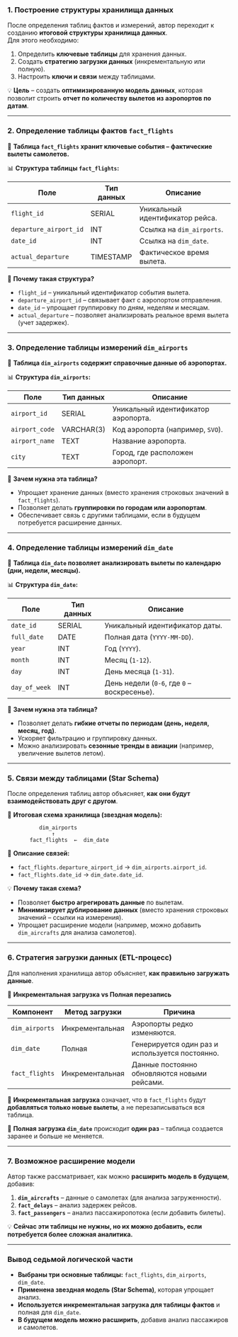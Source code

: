 ### **1. Построение структуры хранилища данных**

После определения таблиц фактов и измерений, автор переходит к созданию **итоговой структуры хранилища данных**.  
Для этого необходимо:

1. Определить **ключевые таблицы** для хранения данных.
2. Создать **стратегию загрузки данных** (инкрементальную или полную).
3. Настроить **ключи и связи** между таблицами.

💡 **Цель** – создать **оптимизированную модель данных**, которая позволит строить **отчет по количеству вылетов из аэропортов по датам**.

---

### **2. Определение таблицы фактов `fact_flights`**

📌 **Таблица `fact_flights` хранит ключевые события – фактические вылеты самолетов.**

📊 **Структура таблицы `fact_flights`:**

|Поле|Тип данных|Описание|
|---|---|---|
|`flight_id`|SERIAL|Уникальный идентификатор рейса.|
|`departure_airport_id`|INT|Ссылка на `dim_airports`.|
|`date_id`|INT|Ссылка на `dim_date`.|
|`actual_departure`|TIMESTAMP|Фактическое время вылета.|

🔹 **Почему такая структура?**

- `flight_id` – уникальный идентификатор события вылета.
- `departure_airport_id` – связывает факт с аэропортом отправления.
- `date_id` – упрощает группировку по дням, неделям и месяцам.
- `actual_departure` – позволяет анализировать реальное время вылета (учет задержек).

---

### **3. Определение таблицы измерений `dim_airports`**

📌 **Таблица `dim_airports` содержит справочные данные об аэропортах.**

📊 **Структура `dim_airports`:**

|Поле|Тип данных|Описание|
|---|---|---|
|`airport_id`|SERIAL|Уникальный идентификатор аэропорта.|
|`airport_code`|VARCHAR(3)|Код аэропорта (например, `SVO`).|
|`airport_name`|TEXT|Название аэропорта.|
|`city`|TEXT|Город, где расположен аэропорт.|

🔹 **Зачем нужна эта таблица?**

- Упрощает хранение данных (вместо хранения строковых значений в `fact_flights`).
- Позволяет делать **группировки по городам или аэропортам**.
- Обеспечивает связь с другими таблицами, если в будущем потребуется расширение данных.

---

### **4. Определение таблицы измерений `dim_date`**

📌 **Таблица `dim_date` позволяет анализировать вылеты по календарю (дни, недели, месяцы).**

📊 **Структура `dim_date`:**

|Поле|Тип данных|Описание|
|---|---|---|
|`date_id`|SERIAL|Уникальный идентификатор даты.|
|`full_date`|DATE|Полная дата (`YYYY-MM-DD`).|
|`year`|INT|Год (`YYYY`).|
|`month`|INT|Месяц (`1-12`).|
|`day`|INT|День месяца (`1-31`).|
|`day_of_week`|INT|День недели (`0-6`, где `0` – воскресенье).|

🔹 **Зачем нужна эта таблица?**

- Позволяет делать **гибкие отчеты по периодам (день, неделя, месяц, год)**.
- Ускоряет фильтрацию и группировку данных.
- Можно анализировать **сезонные тренды в авиации** (например, увеличение вылетов летом).

---

### **5. Связи между таблицами (Star Schema)**

После определения таблиц автор объясняет, **как они будут взаимодействовать друг с другом**.

📌 **Итоговая схема хранилища (звездная модель):**

```
          dim_airports  
              ↑  
       fact_flights  ←  dim_date  
```

🔹 **Описание связей:**

- `fact_flights.departure_airport_id` → `dim_airports.airport_id`.
- `fact_flights.date_id` → `dim_date.date_id`.

💡 **Почему такая схема?**

- Позволяет **быстро агрегировать данные** по вылетам.
- **Минимизирует дублирование данных** (вместо хранения строковых значений – ссылки на измерения).
- Упрощает расширение модели (например, можно добавить `dim_aircrafts` для анализа самолетов).

---

### **6. Стратегия загрузки данных (ETL-процесс)**

Для наполнения хранилища автор объясняет, **как правильно загружать данные**.

🔹 **Инкрементальная загрузка vs Полная перезапись**

|Компонент|Метод загрузки|Причина|
|---|---|---|
|`dim_airports`|Инкрементальная|Аэропорты редко изменяются.|
|`dim_date`|Полная|Генерируется один раз и используется постоянно.|
|`fact_flights`|Инкрементальная|Данные постоянно обновляются новыми рейсами.|

📌 **Инкрементальная загрузка** означает, что в `fact_flights` будут **добавляться только новые вылеты**, а не перезаписываться вся таблица.

📌 **Полная загрузка `dim_date`** происходит **один раз** – таблица создается заранее и больше не меняется.

---

### **7. Возможное расширение модели**

Автор также рассматривает, как можно **расширить модель в будущем**, добавив:

1. **`dim_aircrafts`** – данные о самолетах (для анализа загруженности).
2. **`fact_delays`** – анализ задержек рейсов.
3. **`fact_passengers`** – анализ пассажиропотока (если добавить билеты).

💡 **Сейчас эти таблицы не нужны, но их можно добавить, если потребуется более сложная аналитика.**

---

### **Вывод седьмой логической части**

- **Выбраны три основные таблицы:** `fact_flights`, `dim_airports`, `dim_date`.
- **Применена звездная модель (Star Schema)**, которая упрощает анализ.
- **Используется инкрементальная загрузка для таблицы фактов** и полная для `dim_date`.
- **В будущем модель можно расширить**, добавив анализ пассажиров и самолетов.